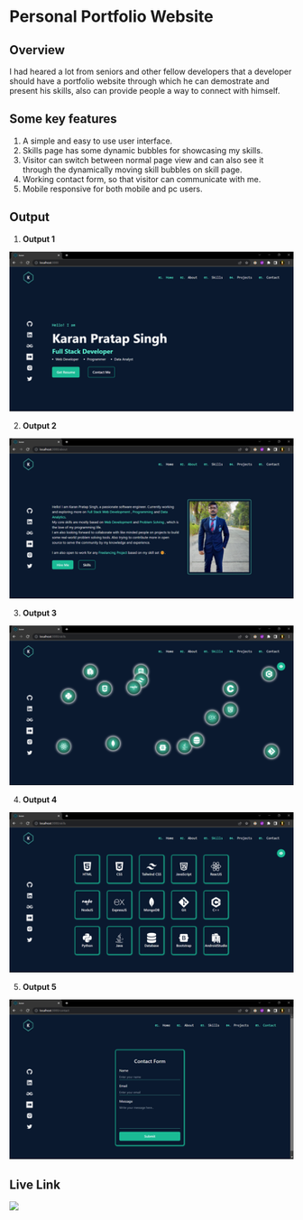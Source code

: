 # **Personal Portfolio Website**

## **Overview**
I had heared a lot from seniors and other fellow developers that a developer should have a portfolio website through which he can demostrate and present his skills, also can provide people a way to connect with himself. 

## **Some key features**
1. A simple and easy to use user interface.
2. Skills page has some dynamic bubbles for showcasing my skills.
3. Visitor can switch between normal page view and can also see it through the dynamically moving skill bubbles on skill page.
4. Working contact form, so that visitor can communicate with me.
5. Mobile responsive for both mobile and pc users.

## **Output**
1. **Output 1**

![output1](./output/output1.png)

2. **Output 2**

![output2](./output/output2.png)

3. **Output 3**

![output3](./output/output3.png)

4. **Output 4**

![output4](./output/output4.png)

5. **Output 5**

![output5](./output/put6.png)



## **Live Link**
[<img src="https://img.shields.io/badge/-Visit%20Website-brightgreen"/>]()